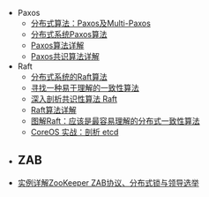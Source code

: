 



- Paxos
    - [分布式算法：Paxos及Multi-Paxos](https://zhuanlan.zhihu.com/p/341122718)
    - [分布式系统Paxos算法](https://www.jdon.com/artichect/paxos.html)
    - [Paxos算法详解](https://zhuanlan.zhihu.com/p/31780743)
    - [Paxos共识算法详解](https://segmentfault.com/a/1190000018844326)
- Raft
    - [分布式系统的Raft算法](https://www.jdon.com/artichect/raft.html)
    - [寻找一种易于理解的一致性算法](https://github.com/maemual/raft-zh_cn/blob/master/raft-zh_cn.md)
    - [深入剖析共识性算法 Raft](https://mp.weixin.qq.com/s/GhI7RYBdsrqlkU9o9CLEAg)
    - [Raft算法详解](https://zhuanlan.zhihu.com/p/32052223)
    - [图解Raft：应该是最容易理解的分布式一致性算法](https://www.jianshu.com/p/5b25b019eebb)
    - [CoreOS 实战：剖析 etcd](https://www.infoq.cn/article/coreos-analyse-etcd/)
- ZAB
    - 
- [实例详解ZooKeeper ZAB协议、分布式锁与领导选举](https://dbaplus.cn/news-141-1875-1.html)
